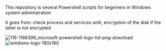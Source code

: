 This repository is several Powershell scripts for beginners in Windows system administration 

It goes from: 
check process and services until, encryption of the disk if the latter is not encrypted

![116-1166399_microsoft-powershell-logo-hd-png-download](https://github.com/user-attachments/assets/964207d2-4cc2-4edc-8002-329c7752984e)
![windows-logo-180x180](https://github.com/user-attachments/assets/98034ba8-8fc0-4528-8de5-bca77b3b615d)
